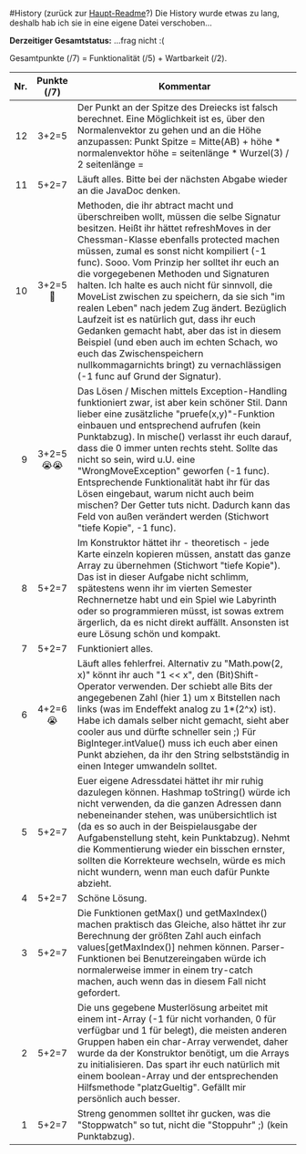 #History (zurück zur [Haupt-Readme](../../)?)
Die History wurde etwas zu lang, deshalb hab ich sie in eine eigene Datei verschoben...

__Derzeitiger Gesamtstatus:__ ...frag nicht :(

Gesamtpunkte (/7) = Funktionalität (/5) + Wartbarkeit (/2).

| Nr. | Punkte (/7) | Kommentar
|----:|:-----------:|---
| 12  | 3+2=5       | Der Punkt an der Spitze des Dreiecks ist falsch berechnet. Eine Möglichkeit ist es, über den Normalenvektor zu gehen und an die Höhe anzupassen: Punkt Spitze = Mitte(AB) + höhe * normalenvektor höhe = seitenlänge * Wurzel(3) / 2 seitenlänge = ||CD|| Ansonsten könnt ihr Strahlensätze nehmen oder den Vektor der Strecke |AC| um 120° drehen und anschließend auf C draufbauen. Gibt viele Wege (-2 func).
| 11  | 5+2=7       | Läuft alles. Bitte bei der nächsten Abgabe wieder an die JavaDoc denken.
| 10  | 3+2=5 :hankey: | Methoden, die ihr abtract macht und überschreiben wollt, müssen die selbe Signatur besitzen. Heißt ihr hättet refreshMoves in der Chessman-Klasse ebenfalls protected machen müssen, zumal es sonst nicht kompiliert (-1 func). Sooo. Vom Prinzip her solltet ihr euch an die vorgegebenen Methoden und Signaturen halten. Ich halte es auch nicht für sinnvoll, die MoveList zwischen zu speichern, da sie sich "im realen Leben" nach jedem Zug ändert. Bezüglich Laufzeit ist es natürlich gut, dass ihr euch Gedanken gemacht habt, aber das ist in diesem Beispiel (und eben auch im echten Schach, wo euch das Zwischenspeichern nullkommagarnichts bringt) zu vernachlässigen (-1 func auf Grund der Signatur).
| 9   | 3+2=5 :sob::sob:| Das Lösen / Mischen mittels Exception-Handling funktioniert zwar, ist aber kein schöner Stil. Dann lieber eine zusätzliche "pruefe(x,y)"-Funktion einbauen und entsprechend aufrufen (kein Punktabzug). In mische() verlasst ihr euch darauf, dass die 0 immer unten rechts steht. Sollte das nicht so sein, wird u.U. eine "WrongMoveException" geworfen (-1 func). Entsprechende Funktionalität habt ihr für das Lösen eingebaut, warum nicht auch beim mischen? Der Getter tuts nicht. Dadurch kann das Feld von außen verändert werden (Stichwort "tiefe Kopie", -1 func).
| 8   | 5+2=7       | Im Konstruktor hättet ihr - theoretisch - jede Karte einzeln kopieren müssen, anstatt das ganze Array zu übernehmen (Stichwort "tiefe Kopie"). Das ist in dieser Aufgabe nicht schlimm, spätestens wenn ihr im vierten Semester Rechnernetze habt und ein Spiel wie Labyrinth oder so programmieren müsst, ist sowas extrem ärgerlich, da es nicht direkt auffällt. Ansonsten ist eure Lösung schön und kompakt.
| 7   | 5+2=7       | Funktioniert alles.
| 6   | 4+2=6 :sob: | Läuft alles fehlerfrei. Alternativ zu "Math.pow(2, x)" könnt ihr auch "1 << x", den (Bit)Shift-Operator verwenden. Der schiebt alle Bits der angegebenen Zahl (hier 1) um x Bitstellen nach links (was im Endeffekt analog zu 1*(2^x) ist). Habe ich damals selber nicht gemacht, sieht aber cooler aus und dürfte schneller sein ;) Für BigInteger.intValue() muss ich euch aber einen Punkt abziehen, da ihr den String selbstständig in einen Integer umwandeln solltet.
| 5   | 5+2=7       | Euer eigene Adressdatei hättet ihr mir ruhig dazulegen können. Hashmap toString() würde ich nicht verwenden, da die ganzen Adressen dann nebeneinander stehen, was unübersichtlich ist (da es so auch in der Beispielausgabe der Aufgabenstellung steht, kein Punktabzug). Nehmt die Kommentierung wieder ein bisschen ernster, sollten die Korrekteure wechseln, würde es mich nicht wundern, wenn man euch dafür Punkte abzieht.
| 4   | 5+2=7       | Schöne Lösung.
| 3   | 5+2=7       | Die Funktionen getMax() und getMaxIndex() machen praktisch das Gleiche, also hättet ihr zur Berechnung der größten Zahl auch einfach values[getMaxIndex()] nehmen können. Parser-Funktionen bei Benutzereingaben würde ich normalerweise immer in einem try-catch machen, auch wenn das in diesem Fall nicht gefordert.
| 2   | 5+2=7       | Die uns gegebene Musterlösung arbeitet mit einem int-Array (-1 für nicht vorhanden, 0 für verfügbar und 1 für belegt), die meisten anderen Gruppen haben ein char-Array verwendet, daher wurde da der Konstruktor benötigt, um die Arrays zu initialisieren. Das spart ihr euch natürlich mit einem boolean-Array und der entsprechenden Hilfsmethode "platzGueltig". Gefällt mir persönlich auch besser.
| 1   | 5+2=7       | Streng genommen solltet ihr gucken, was die "Stoppwatch" so tut, nicht die "Stoppuhr" ;) (kein Punktabzug).
